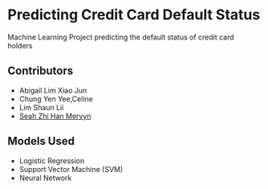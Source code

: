 # Predicting Credit Card Default Status
Machine Learning Project predicting the default status of credit card holders

## Contributors 
- Abigail Lim Xiao Jun
- Chung Yen Yee,Celine
- Lim Shaun Lii
- [Seah Zhi Han Mervyn](https://github.com/undeser)

## Models Used
- Logistic Regression
- Support Vector Machine (SVM)
- Neural Network
